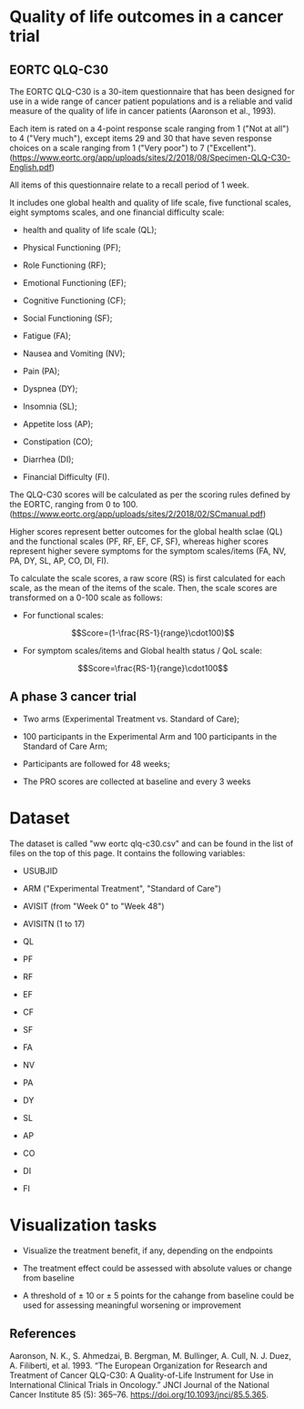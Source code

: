 # Quality of life outcomes in a cancer trial

## EORTC QLQ-C30

The EORTC QLQ-C30 is a 30-item questionnaire that has been designed for use in a wide range of cancer patient populations and is a reliable and valid measure of the quality of life in cancer patients (Aaronson et al., 1993).

Each item is rated on a 4-point response scale ranging from 1 ("Not at all") to 4 ("Very much"), except items 29 and 30 that have seven response choices on a scale ranging from 1 ("Very poor") to 7 ("Excellent"). (https://www.eortc.org/app/uploads/sites/2/2018/08/Specimen-QLQ-C30-English.pdf)

All items of this questionnaire relate to a recall period of 1 week.

It includes one global health and quality of life scale, five functional scales, eight symptoms scales, and one financial difficulty scale:

* health and quality of life scale (QL);

* Physical Functioning (PF);

* Role Functioning (RF);

* Emotional Functioning (EF);

* Cognitive Functioning (CF);

* Social Functioning (SF);

* Fatigue (FA);

* Nausea and Vomiting (NV);

* Pain (PA);

* Dyspnea (DY);

* Insomnia (SL);

* Appetite loss (AP);

* Constipation (CO);

* Diarrhea (DI);

* Financial Difficulty (FI).

 The QLQ-C30 scores will be calculated as per the scoring rules defined by the EORTC, ranging from 0 to 100. (https://www.eortc.org/app/uploads/sites/2/2018/02/SCmanual.pdf)
 
Higher scores represent better outcomes for the global health sclae (QL) and the functional scales (PF, RF, EF, CF, SF), whereas higher scores represent higher severe symptoms for the symptom scales/items (FA, NV, PA, DY, SL, AP, CO, DI, FI). 

To calculate the scale scores, a raw score (RS) is first calculated for each scale, as the mean of the items of the scale. Then, the scale scores are transformed on a 0-100 scale as follows:

-   For functional scales:

$$Score=(1-\frac{RS-1}{range}\cdot100)$$

-   For symptom scales/items and Global health status / QoL scale:

$$Score=\frac{RS-1}{range}\cdot100$$

## A phase 3 cancer trial

* Two arms (Experimental Treatment vs. Standard of Care);

* 100 participants in the Experimental Arm and 100 participants in the Standard of Care Arm;

* Participants are followed for 48 weeks;

* The PRO scores are collected at baseline and every 3 weeks


# Dataset

The dataset is called "ww eortc qlq-c30.csv" and can be found in the list of files on the top of this page. It contains the following variables:

* USUBJID

* ARM ("Experimental Treatment", "Standard of Care")

* AVISIT (from "Week 0" to "Week 48")

* AVISITN (1 to 17)

* QL 

* PF

* RF

* EF

* CF

* SF

* FA

* NV

* PA

* DY

* SL

* AP

* CO

* DI

* FI


# Visualization tasks

* Visualize the treatment benefit, if any, depending on the endpoints

* The treatment effect could be assessed with absolute values or change from baseline

* A threshold of ± 10 or ± 5 points for the cahange from baseline could be used for assessing meaningful worsening or improvement  

## References
Aaronson, N. K., S. Ahmedzai, B. Bergman, M. Bullinger, A. Cull, N. J. Duez, A. Filiberti, et al. 1993. “The European Organization for Research and Treatment of Cancer QLQ-C30: A Quality-of-Life Instrument for Use in International Clinical Trials in Oncology.” JNCI Journal of the National Cancer Institute 85 (5): 365–76. https://doi.org/10.1093/jnci/85.5.365.
